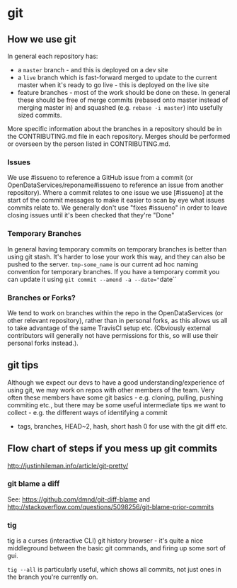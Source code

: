 # git

## How we use git

In general each repository has:
* a `master` branch - and this is deployed on a dev site
* a `live`  branch which is fast-forward merged to update to the current master when it's ready to go live - this is deployed on the live site
* feature branches - most of the work should be done on these. In general these should be free of merge commits (rebased onto master instead of merging master in) and squashed (e.g. `rebase -i master`) into usefully sized commits.

More specific information about the branches in a repository should be in the CONTRIBUTING.md file in each repository. Merges should be performed or overseen by the person listed in CONTRIBUTING.md.

### Issues
We use #issueno to reference a GitHub issue from a commit (or OpenDataServices/reponame#issueno to reference an issue from another repository). Where a commit relates to one issue we use [#issueno] at the start of the commit messages to make it easier to scan by eye what issues commits relate to. We generally don't use "fixes #issueno" in order to leave closing issues until it's been checked that they're "Done"


### Temporary Branches
In general having temporary commits on temporary branches is better than using git stash. It's harder to lose your work this way, and they can also be pushed to the server. `tmp-some_name` is our current ad hoc naming convention for temporary branches. If you have a temporary commit you can update it using  `git commit --amend -a --date="`date``

### Branches or Forks?
We tend to work on branches within the repo in the OpenDataServices (or other relevant repository), rather than in personal forks, as this allows us all to take advantage of the same TravisCI setup etc. (Obviously external contributors will generally not have permissions for this, so will use their personal forks instead.).

## git tips

Although we expect our devs to have a good understanding/experience of 
using git, we may work on repos with other members of the team. Very 
often these members have some git basics - e.g. cloning, pulling, 
pushing commiting etc., but there may be some useful intermediate tips 
we want to collect - e.g. the different ways of identifying a commit 
- tags, branches, HEAD~2, hash, short hash 0 for use with the git diff 
etc.

## Flow chart of steps if you mess up git commits

http://justinhileman.info/article/git-pretty/

### git blame a diff

See: https://github.com/dmnd/git-diff-blame and http://stackoverflow.com/questions/5098256/git-blame-prior-commits

### tig

tig is a curses (interactive CLI) git history browser - it's quite a nice middleground between the basic git commands, and firing up some sort of gui.

`tig --all` is particularly useful, which shows all commits, not just ones in the branch you're currently on.


